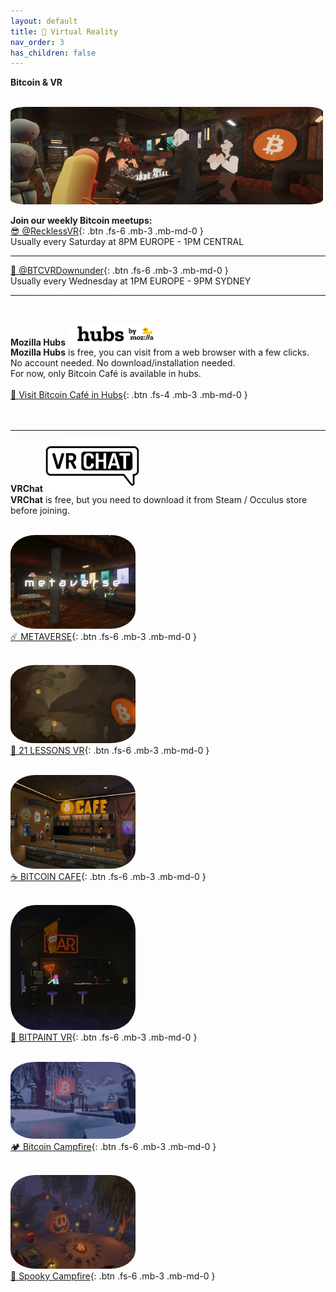 ```yaml
---
layout: default
title: 🤿 Virtual Reality
nav_order: 3
has_children: false
---
```


**<span class="fs-10">Bitcoin & VR</span><br><br>**

<img src="/img/headervr.jpg" width="500" style="border-radius:5%"><br>

<span class="fs-8">**Join our weekly Bitcoin meetups:**</span>
<br>
 [😎 @RecklessVR](https://twitter.com/RecklessVR){: .btn .fs-6 .mb-3 .mb-md-0 } <br> Usually every Saturday at 8PM EUROPE - 1PM CENTRAL <br>


---


 [🦘 @BTCVRDownunder](https://twitter.com/BTCVRDownunder){: .btn .fs-6 .mb-3 .mb-md-0 }   <br>Usually every Wednesday at 1PM EUROPE - 9PM SYDNEY <br>


---


<br>

<span class="fs-8">**Mozilla Hubs**</span>
 <img src="/img/hubs.png" height="auto" width="150" style="border-radius:20%"><br>
**Mozilla Hubs** is free, you can visit from a web browser with a few clicks. <br>
No account needed. No download/installation needed. <br>
For now, only Bitcoin Café is available in hubs.<br>
<br>[ 🚀 Visit Bitcoin Café in Hubs](https://hubs.mozilla.com/scenes/uFHPdPj){: .btn .fs-4 .mb-3 .mb-md-0 } <br><br><br>


---

<span class="fs-8">**VRChat**</span>
 <img src="/img/vrchat.png" height="auto" width="150" style="border-radius:20%"><br>
**VRChat** is free, but you need to download it from Steam / Occulus store before joining.
<br><br>

 <img src="/img/metaverse.png" height="auto" width="200" style="border-radius:20%"><br>
[☄️ METAVERSE](https://vrchat.com/home/world/wrld_0c0e4352-c959-44a9-ba9e-5d07d6acc46f){: .btn .fs-6 .mb-3 .mb-md-0 } <br> <br>

<img src="/img/21lessons.png" height="auto" width="200" style="border-radius:20%"><br>
[🐇 21 LESSONS VR](https://vrchat.com/home/world/wrld_87cb52a8-eea8-4730-8c90-77c973f68165){: .btn .fs-6 .mb-3 .mb-md-0 } <br> <br>

 <img src="/img/cafe.png" height="auto" width="200" style="border-radius:20%"><br>
[☕ BITCOIN CAFE](https://vrchat.com/home/world/wrld_73ae10bd-7b61-47d0-909c-bc5c4cd8e39c){: .btn .fs-6 .mb-3 .mb-md-0 } <br> <br>

 <img src="/img/bitpaintvr.png" height="auto" width="200" style="border-radius:20%"><br>
[🎨 BITPAINT VR](https://vrchat.com/home/world/wrld_771a5150-22e1-4e91-9c1f-069e2b0fc121){: .btn .fs-6 .mb-3 .mb-md-0 } <br> <br>

 <img src="/img/winter.png" height="auto" width="200" style="border-radius:20%">  <br>
[🏕️ Bitcoin Campfire](https://vrchat.com/home/world/wrld_8967d510-6c47-45c4-8c78-7aab93a35993){: .btn .fs-6 .mb-3 .mb-md-0 } <br> <br>

 <img src="/img/spooky.png" height="auto" width="200" style="border-radius:20%"> <br>
[🎃 Spooky Campfire](https://vrchat.com/home/world/wrld_687d595c-af18-452b-b149-aa663d102c9b){: .btn .fs-6 .mb-3 .mb-md-0 } <br> <br>

